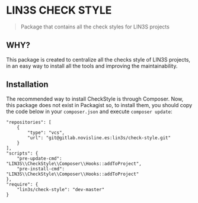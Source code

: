 LIN3S CHECK STYLE
==========
> Package that contains all the check styles for LIN3S projects

WHY?
----
This package is created to centralize all the checks style of LIN3S projects, in an easy way to install all the tools
and improving the maintainability.

Installation
------------
The recommended way to install CheckStyle is through Composer. Now, this package does not exist in Packagist so,
to install them, you should copy the code below in your `composer.json` and execute `composer update`:

    "repositories": [
        {
            "type": "vcs",
            "url": "git@gitlab.novisline.es:lin3s/check-style.git"
        }
    ],
    "scripts": {
        "pre-update-cmd": "LIN3S\\CheckStyle\\Composer\\Hooks::addToProject",
        "pre-install-cmd": "LIN3S\\CheckStyle\\Composer\\Hooks::addToProject"
    },
    "require": {
        "lin3s/check-style": "dev-master"
    }
